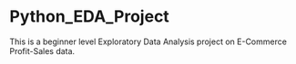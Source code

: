 # Python_EDA_Project

This is a beginner level Exploratory Data Analysis project on E-Commerce Profit-Sales data.


